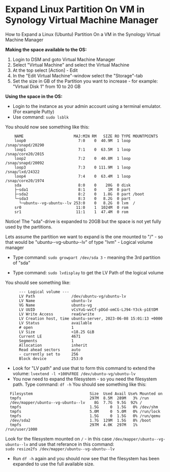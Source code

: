 # Expand Linux Partition On VM in Synology Virtual Machine Manager
How to Expand a Linux (Ubuntu) Partition On a VM in the Synology Virtual Machine Manager

**Making the space available to the OS:**
1. Login to DSM and goto Virtual Machine Manager  
1. Select "Virtual Machine" and select the Virtual Machine  
1. At the top select [Action] - Edit  
1. In the "Edit Virtual Machine"-window select the "Storage"-tab  
1. Set the size in GB of the Partition you want to increase - for example: "Virtual Disk 1" from 10 to 20 GB  
  
**Using the space in the OS:**  
* Login to the instance as your admin account using a terminal emulator. (For example Putty)
* Use command:
`sudo lsblk`

You should now see something like this:  
```
	NAME                      MAJ:MIN RM   SIZE RO TYPE MOUNTPOINTS
	loop0                       7:0    0  40.9M  1 loop /snap/snapd/20290
	loop1                       7:1    0  63.5M  1 loop /snap/core20/2015
	loop2                       7:2    0  40.8M  1 loop /snap/snapd/20092
	loop3                       7:3    0 111.9M  1 loop /snap/lxd/24322
	loop4                       7:4    0  63.4M  1 loop /snap/core20/1974
	sda                         8:0    0    20G  0 disk
	├─sda1                      8:1    0     1M  0 part
	├─sda2                      8:2    0   1.8G  0 part /boot
	└─sda3                      8:3    0   8.2G  0 part
	  └─ubuntu--vg-ubuntu--lv 253:0    0   8.2G  0 lvm  /
	sr0                        11:0    1  1024M  0 rom
	sr1                        11:1    1  47.4M  0 rom
```
Notice! The "sda"-drive is expanded to 20GB but the space is not yet fully used by the partitions.

Lets assume the partition we want to expand is the one mounted to "/" - so that would be "ubuntu--vg-ubuntu--lv" of type "lvm" - Logical volume manager  

* Type command:
`sudo growpart /dev/sda 3` - meaning the 3rd partition of "sda"
   
* Type command:
`sudo lvdisplay` to get the LV Path of the logical volume

You should see something like:  
```
	  --- Logical volume ---
	  LV Path                /dev/ubuntu-vg/ubuntu-lv
	  LV Name                ubuntu-lv
	  VG Name                ubuntu-vg
	  LV UUID                vCsYuG-wvCf-pDGd-omCG-LJ94-Y3ck-p1EtDM
	  LV Write Access        read/write
	  LV Creation host, time ubuntu-server, 2023-06-08 15:01:13 +0000
	  LV Status              available
	  # open                 1
	  LV Size                <18.25 GiB
	  Current LE             4671
	  Segments               1
	  Allocation             inherit
	  Read ahead sectors     auto
	  - currently set to     256
	  Block device           253:0
```

* Look for "LV path" and use that to form this command to extend the volume:
`lvextend -l +100%FREE /dev/ubuntu-vg/ubuntu-lv`
* You now need to expand the filesystem - so you need the filesystem path. Type command:
`df -h`
You should see something like this:
```
  Filesystem                         Size  Used Avail Use% Mounted on
  tmpfs                              297M  8.5M  289M   3% /run
  /dev/mapper/ubuntu--vg-ubuntu--lv    8G  7.7G  9.5G  92% /
  tmpfs                              1.5G     0  1.5G   0% /dev/shm
  tmpfs                              5.0M     0  5.0M   0% /run/lock
  tmpfs                              1.5G     0  1.5G   0% /run/qemu
  /dev/sda2                          1.7G  129M  1.5G   8% /boot
  tmpfs                              297M  4.0K  297M   1% /run/user/1000
```

Look for the filesystem mounted on `/` - in this case `/dev/mapper/ubuntu--vg-ubuntu--lv` and use that referance in this command:   
`sudo resize2fs /dev/mapper/ubuntu--vg-ubuntu--lv`  

* Run `df -h` again and you should now see that the filesystem has been expanded to use the full available size.

